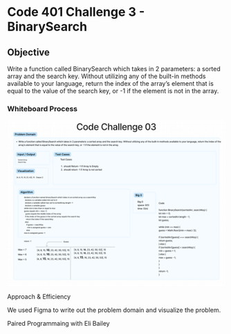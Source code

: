 # Code 401 Challenge 3 - BinarySearch

## Objective

Write a function called BinarySearch which takes in 2 parameters: a sorted array and the search key. Without utilizing any of the built-in methods available to your language, return the index of the array’s element that is equal to the value of the search key, or -1 if the element is not in the array.

### Whiteboard Process

![array-binary-search](./array-binary-search.png)

Approach & Efficiency

 We used Figma to write out the problem domain and visualize the problem.

 Paired Programmaing with Eli Bailey

